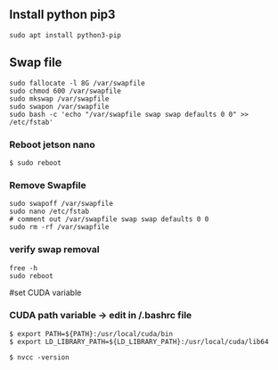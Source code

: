 ## Install python pip3 
```
sudo apt install python3-pip
```
## Swap file 
```
sudo fallocate -l 8G /var/swapfile
sudo chmod 600 /var/swapfile
sudo mkswap /var/swapfile
sudo swapon /var/swapfile
sudo bash -c 'echo "/var/swapfile swap swap defaults 0 0" >> /etc/fstab'
```
### Reboot jetson nano
```
$ sudo reboot
```
### Remove Swapfile
```
sudo swapoff /var/swapfile
sudo nano /etc/fstab
# comment out /var/swapfile swap swap defaults 0 0
sudo rm -rf /var/swapfile
```
### verify swap removal
```
free -h
sudo reboot
```
#set CUDA variable
### CUDA path variable -> edit in /.bashrc file

```
$ export PATH=${PATH}:/usr/local/cuda/bin
$ export LD_LIBRARY_PATH=${LD_LIBRARY_PATH}:/usr/local/cuda/lib64

$ nvcc -version
```
